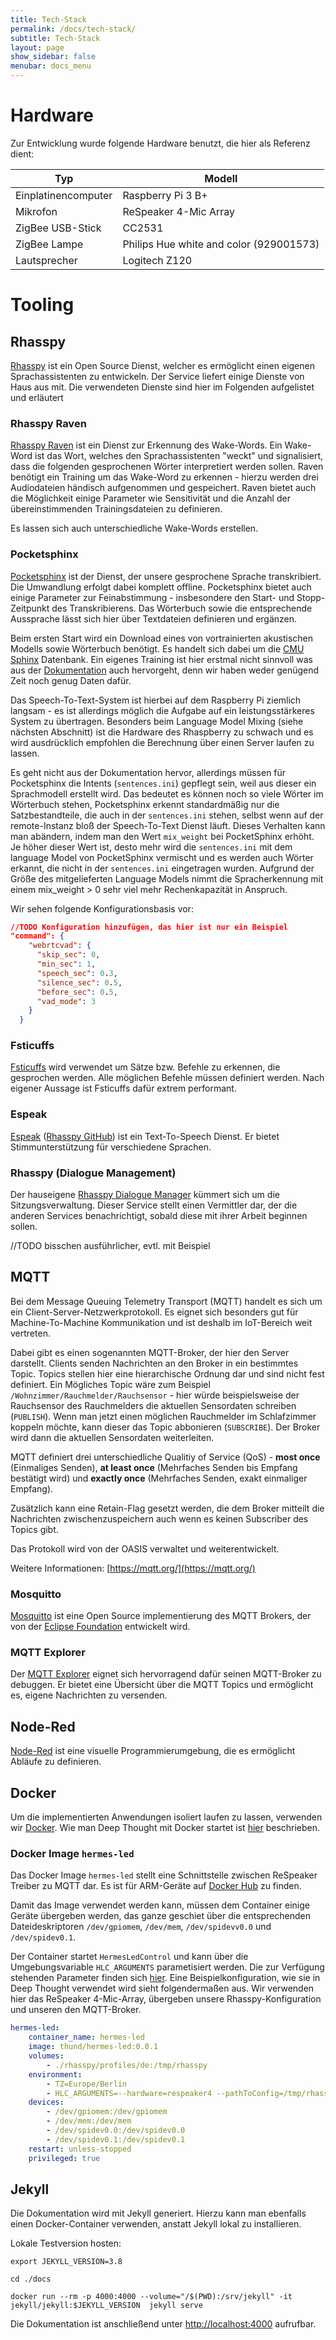 ```yaml
---
title: Tech-Stack
permalink: /docs/tech-stack/
subtitle: Tech-Stack
layout: page
show_sidebar: false
menubar: docs_menu
---
```


# Hardware

Zur Entwicklung wurde folgende Hardware benutzt, die hier als Referenz dient:

| Typ                 | Modell                                  |
| ------------------- | --------------------------------------- |
| Einplatinencomputer | Raspberry Pi 3 B+                       |
| Mikrofon            | ReSpeaker 4-Mic Array                   |
| ZigBee USB-Stick    | CC2531                                  |
| ZigBee Lampe        | Philips Hue white and color (929001573) |
| Lautsprecher        | Logitech Z120                           |


# Tooling

## Rhasspy

[Rhasspy](https://rhasspy.readthedocs.io/) ist ein Open Source Dienst, welcher es ermöglicht einen eigenen 
Sprachassistenten zu entwickeln. Der Service liefert einige Dienste von Haus aus mit. 
Die verwendeten Dienste sind hier im Folgenden aufgelistet und erläutert

### Rhasspy Raven

[Rhasspy Raven](https://github.com/rhasspy/rhasspy-wake-raven-hermes/) ist ein Dienst zur Erkennung des Wake-Words. 
Ein Wake-Word ist das Wort, welches den Sprachassistenten "weckt" und signalisiert, dass die folgenden gesprochenen 
Wörter interpretiert werden sollen.
Raven benötigt ein Training um das Wake-Word zu erkennen - hierzu werden drei Audiodateien händisch aufgenommen und
gespeichert. 
Raven bietet auch die Möglichkeit einige Parameter wie Sensitivität und die Anzahl der übereinstimmenden 
Trainingsdateien zu definieren. 

Es lassen sich auch unterschiedliche Wake-Words erstellen.

### Pocketsphinx

[Pocketsphinx](https://github.com/rhasspy/rhasspy-asr-pocketsphinx-hermes) ist der Dienst, der unsere gesprochene 
Sprache transkribiert. Die Umwandlung erfolgt dabei komplett offline. Pocketsphinx bietet auch einige Parameter zur 
Feinabstimmung - insbesondere den Start- und Stopp-Zeitpunkt des Transkribierens.
Das Wörterbuch sowie die entsprechende Aussprache lässt sich hier über Textdateien definieren und ergänzen.

Beim ersten Start wird ein Download eines von vortrainierten akustischen Modells sowie Wörterbuch benötigt.
Es handelt sich dabei um die [CMU Sphinx](https://sourceforge.net/projects/cmusphinx/) Datenbank.
Ein eigenes Training ist hier erstmal nicht sinnvoll was aus der 
[Dokumentation](https://cmusphinx.github.io/wiki/tutorialam/) auch hervorgeht, denn wir haben weder genügend Zeit noch 
genug Daten dafür.

Das Speech-To-Text-System ist hierbei auf dem Raspberry Pi ziemlich langsam - es ist allerdings möglich die Aufgabe auf
ein leistungsstärkeres System zu übertragen. Besonders beim Language Model Mixing (siehe nächsten Abschnitt) ist die Hardware des Rhaspberry zu schwach und es wird ausdrücklich empfohlen die Berechnung über einen Server laufen zu lassen.

Es geht nicht aus der Dokumentation hervor, allerdings müssen für Pocketsphinx die Intents (`sentences.ini`) gepflegt 
sein, weil aus dieser ein Sprachmodell erstellt wird. Das bedeutet es können noch so viele Wörter im Wörterbuch stehen, 
Pocketsphinx erkennt standardmäßig nur die Satzbestandteile, die auch in der `sentences.ini` stehen, selbst wenn auf der 
remote-Instanz bloß der Speech-To-Text Dienst läuft. Dieses Verhalten kann man abändern, indem man den Wert `mix_weight` bei PocketSphinx erhöht.
Je höher dieser Wert ist, desto mehr wird die `sentences.ini` mit dem language Model von PocketSphinx vermischt und es werden auch Wörter erkannt, die nicht in der `sentences.ini` eingetragen wurden. Aufgrund der Größe des mitgelieferten Language Models nimmt die Spracherkennung mit einem mix_weight > 0 sehr viel mehr Rechenkapazität in Anspruch.

Wir sehen folgende Konfigurationsbasis vor:

```json
//TODO Konfiguration hinzufügen, das hier ist nur ein Beispiel
"command": {
    "webrtcvad": {
      "skip_sec": 0,
      "min_sec": 1,
      "speech_sec": 0.3,
      "silence_sec": 0.5,
      "before_sec": 0.5,
      "vad_mode": 3
    }
  }
```  

### Fsticuffs

[Fsticuffs](https://github.com/rhasspy/rhasspy-nlu-hermes) wird verwendet um Sätze bzw. Befehle zu erkennen, die 
gesprochen werden. Alle möglichen Befehle müssen definiert werden. Nach eigener Aussage ist Fsticuffs dafür extrem 
performant.

### Espeak

[Espeak](http://espeak.sourceforge.net/) ([Rhasspy GitHub](https://github.com/rhasspy/rhasspy-tts-cli-hermes)) ist ein 
Text-To-Speech Dienst. Er bietet Stimmunterstützung für verschiedene Sprachen.

### Rhasspy (Dialogue Management)

Der hauseigene [Rhasspy Dialogue Manager](https://github.com/rhasspy/rhasspy-dialogue-hermes) kümmert sich um die 
Sitzungsverwaltung. Dieser Service stellt einen Vermittler dar, der die anderen Services benachrichtigt, sobald diese 
mit ihrer Arbeit beginnen sollen. 

//TODO bisschen ausführlicher, evtl. mit Beispiel

## MQTT
Bei dem Message Queuing Telemetry Transport (MQTT) handelt es sich um ein Client-Server-Netzwerkprotokoll. Es eignet 
sich besonders gut für Machine-To-Machine Kommunikation und ist deshalb im IoT-Bereich weit vertreten.

Dabei gibt es einen sogenannten MQTT-Broker, der hier den Server darstellt. Clients senden Nachrichten an den Broker in 
ein bestimmtes Topic. Topics stellen hier eine hierarchische Ordnung dar und sind nicht fest definiert. Ein Mögliches 
Topic wäre zum Beispiel `/Wohnzimmer/Rauchmelder/Rauchsensor` - hier würde beispielsweise der Rauchsensor des 
Rauchmelders die aktuellen Sensordaten schreiben (`PUBLISH`).
Wenn man jetzt einen möglichen Rauchmelder im Schlafzimmer koppeln möchte, kann dieser das Topic 
abbonieren (`SUBSCRIBE`). Der Broker wird dann die aktuellen Sensordaten weiterleiten.

MQTT definiert drei unterschiedliche Qualitiy of Service (QoS) - **most once** (Einmaliges Senden), 
**at least once** (Mehrfaches Senden bis Empfang bestätigt wird) und 
**exactly once** (Mehrfaches Senden, exakt einmaliger Empfang).

Zusätzlich kann eine Retain-Flag gesetzt werden, die dem Broker mitteilt die Nachrichten zwischenzuspeichern auch wenn 
es keinen Subscriber des Topics gibt.

Das Protokoll wird von der OASIS verwaltet und weiterentwickelt. 

Weitere Informationen: [https://mqtt.org/](https://mqtt.org/)

### Mosquitto

[Mosquitto](https://mosquitto.org/) ist eine Open Source implementierung des MQTT Brokers, der von der 
[Eclipse Foundation](https://www.eclipse.org/) entwickelt wird.

### MQTT Explorer

Der [MQTT Explorer](http://mqtt-explorer.com/) eignet sich hervorragend dafür seinen MQTT-Broker zu debuggen. Er bietet 
eine Übersicht über die MQTT Topics und ermöglicht es, eigene Nachrichten zu versenden.

## Node-Red

[Node-Red](https://nodered.org/) ist eine visuelle Programmierumgebung, die es ermöglicht Abläufe zu definieren. 

## Docker

Um die implementierten Anwendungen isoliert laufen zu lassen, verwenden wir [Docker](https://www.docker.com/).
Wie man Deep Thought mit Docker startet ist [hier](/getting-started/installation) beschrieben.

### Docker Image `hermes-led`

Das Docker Image `hermes-led` stellt eine Schnittstelle zwischen ReSpeaker Treiber zu MQTT dar. Es ist für ARM-Geräte 
auf [Docker Hub](https://hub.docker.com/r/thund/hermes-led) zu finden.

Damit das Image verwendet werden kann, müssen dem Container einige Geräte übergeben werden, das ganze geschiet über die 
entsprechenden Dateideskriptoren `/dev/gpiomem`, `/dev/mem`, `/dev/spidevv0.0` und `/dev/spidev0.1`. 

Der Container startet `HermesLedControl` und kann über die Umgebungsvariable `HLC_ARGUMENTS` parametisiert werden. Die 
zur Verfügung stehenden Parameter finden sich 
[hier](https://github.com/project-alice-assistant/HermesLedControl/wiki/Arguments-customization).
Eine Beispielkonfiguration, wie sie in Deep Thought verwendet wird sieht folgendermaßen aus. Wir verwenden hier das 
ReSpeaker 4-Mic-Array, übergeben unsere Rhasspy-Konfiguration und unseren den MQTT-Broker.

```yml
hermes-led:
    container_name: hermes-led
    image: thund/hermes-led:0.0.1
    volumes:
        - ./rhasspy/profiles/de:/tmp/rhasspy
    environment:
        - TZ=Europe/Berlin
        - HLC_ARGUMENTS=--hardware=respeaker4 --pathToConfig=/tmp/rhasspy/profile.json --engine=rhasspy --mqttServer=mosquitto
    devices:
        - /dev/gpiomem:/dev/gpiomem
        - /dev/mem:/dev/mem
        - /dev/spidev0.0:/dev/spidev0.0
        - /dev/spidev0.1:/dev/spidev0.1
    restart: unless-stopped
    privileged: true
```

## Jekyll

Die Dokumentation wird mit Jekyll generiert. Hierzu kann man ebenfalls einen Docker-Container verwenden, anstatt Jekyll 
lokal zu installieren.

Lokale Testversion hosten:

```export JEKYLL_VERSION=3.8```

```cd ./docs```

```docker run --rm -p 4000:4000 --volume="/$(PWD):/srv/jekyll" -it jekyll/jekyll:$JEKYLL_VERSION  jekyll serve```

Die Dokumentation ist anschließend unter [http://localhost:4000](http://localhost:4000) aufrufbar.


